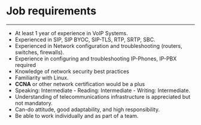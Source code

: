 # Job requirements
---
- At least 1 year of experience in VoIP Systems.
- Experienced in SIP, SIP BYOC, SIP-TLS, RTP, SRTP, SBC.
- Experienced in Network configuration and troubleshooting (routers, switches, firewalls).
- Experience in configuring and troubleshooting IP-Phones, IP-PBX required
- Knowledge of network security best practices
- Familiarity with Linux.
- **CCNA** or other network certification would be a plus
- Speaking: Intermediate - Reading: Intermediate - Writing: Intermediate.
- Understanding of telecommunications infrastructure is appreciated but not mandatory.
- Can-do attitude, good adaptability, and high responsibility.
- Be able to work individually and as part of a team.


